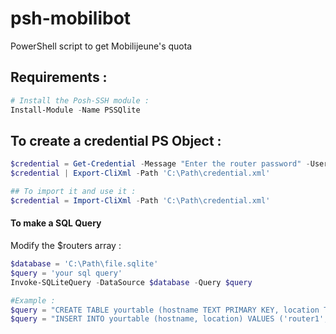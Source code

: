 # psh-mobilibot
PowerShell script to get Mobilijeune's quota

## Requirements :
```powershell
# Install the Posh-SSH module : 
Install-Module -Name PSSQlite
```
## To create a credential PS Object :
```powershell
$credential = Get-Credential -Message "Enter the router password" -Username admin
$credential | Export-CliXml -Path 'C:\Path\credential.xml'

## To import it and use it :
$credential = Import-CliXml -Path 'C:\Path\credential.xml'
```

#### To make a SQL Query
Modify the $routers array :
```powershell
$database = 'C:\Path\file.sqlite'
$query = 'your sql query'
Invoke-SQLiteQuery -DataSource $database -Query $query

#Example :
$query = "CREATE TABLE yourtable (hostname TEXT PRIMARY KEY, location TEXT)"
$query = "INSERT INTO yourtable (hostname, location) VALUES ('router1', 'lyon')"
```
